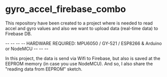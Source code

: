 # gyro_accel_firebase_combo
This repository have been created to a project where is needed to read accel and gyro values and also we want to upload data (real-time data) to Firebase DB.

-- -- -- -- HARDWARE REQUIRED: MPU6050 / GY-521 / ESP8266 & Arduino or NodeMCU -- -- -- 

In this project, the data is send via Wifi to Firebase, but also is saved at the EEPROM memory (in case you use NodeMCU). And so, I also share the "reading data from EEPROM" sketch.


